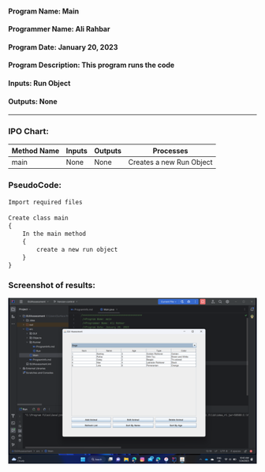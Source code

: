 #### Program Name: Main
#### Programmer Name: Ali Rahbar
#### Program Date: January 20, 2023
#### Program Description: This program runs the code
#### Inputs: Run Object
#### Outputs: None

---

### IPO Chart:


| **Method Name** | **Inputs**                         | **Outputs**      | **Processes**            |
|-----------------|------------------------------------|------------------|--------------------------|
| main            | None                               | None             | Creates a new Run Object |

### PseudoCode:

```text
Import required files

Create class main
{
    In the main method
    {
        create a new run object
    }
}
```

### Screenshot of results:
![img.png](resultScreenShot.png)




